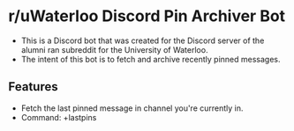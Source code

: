 # r/uWaterloo Discord Pin Archiver Bot
* This is a Discord bot that was created for the Discord server of the alumni ran subreddit for the University of Waterloo. 
 * The intent of this bot is to fetch and archive recently pinned messages.

## Features

* Fetch the last pinned message in channel you're currently in. 
 * Command: +lastpins
 
